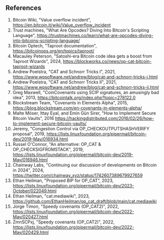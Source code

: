 ## References

1.  Bitcoin Wiki, "Value overflow incident", https://en.bitcoin.it/wiki/Value_overflow_incident
2.  Trust machines, "What Are Opcodes? Diving Into Bitcoin's Scripting Language", https://trustmachines.co/learn/what-are-opcodes-diving-into-bitcoins-scripting-language/
3.  Bitcoin Optech, "Taproot documentation", https://bitcoinops.org/en/topics/taproot/
4.  Macauley Peterson, "Satoshi-era Bitcoin code idea gets a boost from Taproot Wizards", 2024, https://blockworks.co/news/op-cat-bitcoin-taproot-wizards
5.  Andrew Poelstra, "CAT and Schnorr Tricks I", 2021, https://www.wpsoftware.net/andrew/blog/cat-and-schnorr-tricks-i.html
6.  Andrew Poelstra, "CAT and Schnorr Tricks II", 2021, https://www.wpsoftware.net/andrew/blog/cat-and-schnorr-tricks-ii.html
7.  Greg Maxwell, "CoinCovenants using SCIP signatures, an amusingly bad idea", 2013, https://bitcointalk.org/index.php?topic=278122.0
8.  Blockstream Team, "Covenants in Elements Alpha", 2015, https://blog.blockstream.com/en-covenants-in-elements-alpha/
9.  Malte Möser, Ittay Eyal, and Emin Gün Sirer, "How to Implement Secure Bitcoin Vaults", 2016 https://hackingdistributed.com/2016/02/26/how-to-implement-secure-bitcoin-vaults/
10.  Jeremy, "Congestion Control via OP_CHECKOUTPUTSHASHVERIFY proposal", 2019, https://lists.linuxfoundation.org/pipermail/bitcoin-dev/2019-May/016934.html
11.  Russel O'Connor, "An alternative: OP_CAT & OP_CHECKSIGFROMSTACK", 2019, https://lists.linuxfoundation.org/pipermail/bitcoin-dev/2019-May/016946.html
12.  Chainway Labs, "Continuing our discussion of developments on Bitcoin in 2024", 2024, https://twitter.com/chainway_xyz/status/1742607389679927659
13.  Ethan Heilman, "Proposed BIP for OP_CAT", 2023, https://lists.linuxfoundation.org/pipermail/bitcoin-dev/2023-October/022049.html
14.  Ethan Heilman, "cat.mediawiki", 2023, https://github.com/EthanHeilman/op_cat_draft/blob/main/cat.mediawiki
15.  Jorge Timon, "Speedy covenants (OP_CAT2)", 2022, https://lists.linuxfoundation.org/pipermail/bitcoin-dev/2022-May/020427.html
16.  ZmnSCPxj, "Speedy covenants (OP_CAT2)", 2022, https://lists.linuxfoundation.org/pipermail/bitcoin-dev/2022-May/020429.html


